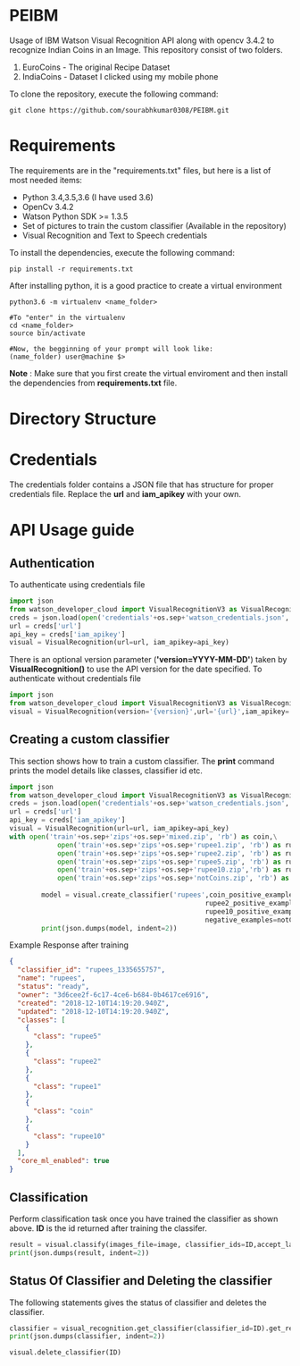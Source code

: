 # PEIBM
Usage of IBM Watson Visual Recognition API along with opencv 3.4.2 to recognize Indian Coins in an Image. This repository consist of two folders.  
1. EuroCoins - The original Recipe Dataset
2. IndiaCoins - Dataset I clicked using my mobile phone  

To clone the repository, execute the following command:  
~~~
git clone https://github.com/sourabhkumar0308/PEIBM.git
~~~
# Requirements
The requirements are in the "requirements.txt" files, but here is a list of most needed items:
* Python 3.4,3.5,3.6 (I have used 3.6)
* OpenCv 3.4.2
* Watson Python SDK >= 1.3.5
* Set of pictures to train the custom classifier (Available in the repository)
* Visual Recognition and Text to Speech credentials  

To install the dependencies, execute the following command:  
~~~
pip install -r requirements.txt
~~~
After installing python, it is a good practice to create a virtual environment  
~~~
python3.6 -m virtualenv <name_folder>

#To "enter" in the virtualenv
cd <name_folder>
source bin/activate

#Now, the begginning of your prompt will look like:
(name_folder) user@machine $>
~~~
__Note__ : Make sure that you first create the virtual enviroment and then install the dependencies from __requirements.txt__ file.
# Directory Structure

# Credentials
The credentials folder contains a JSON file that has structure for proper credentials file. Replace the __url__ and __iam_apikey__ with your own.

# API Usage guide
## Authentication
To authenticate using credentials file  
```python
import json
from watson_developer_cloud import VisualRecognitionV3 as VisualRecognition
creds = json.load(open('credentials'+os.sep+'watson_credentials.json', 'r'))['visual']
url = creds['url']
api_key = creds['iam_apikey']
visual = VisualRecognition(url=url, iam_apikey=api_key)
```
There is an optional version parameter (__'version=YYYY-MM-DD'__) taken by __VisualRecognition()__ to use the API version for the date specified.
To authenticate without credentials file
```python
import json
from watson_developer_cloud import VisualRecognitionV3 as VisualRecognition
visual = VisualRecognition(version='{version}',url='{url}',iam_apikey='{apikey}')
```
## Creating a custom classifier
This section shows how to train a custom classifier. The __print__ command prints the model details like classes, classifier id etc.
```python
import json
from watson_developer_cloud import VisualRecognitionV3 as VisualRecognition
creds = json.load(open('credentials'+os.sep+'watson_credentials.json', 'r'))['visual']
url = creds['url']
api_key = creds['iam_apikey']
visual = VisualRecognition(url=url, iam_apikey=api_key)
with open('train'+os.sep+'zips'+os.sep+'mixed.zip', 'rb') as coin,\
            open('train'+os.sep+'zips'+os.sep+'rupee1.zip', 'rb') as rupee1, \
            open('train'+os.sep+'zips'+os.sep+'rupee2.zip', 'rb') as rupee2, \
            open('train'+os.sep+'zips'+os.sep+'rupee5.zip', 'rb') as rupee5, \
            open('train'+os.sep+'zips'+os.sep+'rupee10.zip','rb') as rupee10, \
            open('train'+os.sep+'zips'+os.sep+'notCoins.zip', 'rb') as notCoins:
        
        model = visual.create_classifier('rupees',coin_positive_examples=coin, rupee1_positive_examples=rupee1,\
                                                 rupee2_positive_examples=rupee2,rupee5_positive_examples=rupee5,\
                                                 rupee10_positive_examples=rupee10,\
                                                 negative_examples=notCoins).get_result()
        print(json.dumps(model, indent=2))
```
Example Response after training  
```json
{
  "classifier_id": "rupees_1335655757",
  "name": "rupees",
  "status": "ready",
  "owner": "3d6cee2f-6c17-4ce6-b684-0b4617ce6916",
  "created": "2018-12-10T14:19:20.940Z",
  "updated": "2018-12-10T14:19:20.940Z",
  "classes": [
    {
      "class": "rupee5"
    },
    {
      "class": "rupee2"
    },
    {
      "class": "rupee1"
    },
    {
      "class": "coin"
    },
    {
      "class": "rupee10"
    }
  ],
  "core_ml_enabled": true
}
```
## Classification
Perform classification task once you have trained the classifier as shown above. __ID__ is the id returned after training the classifer.
```python
result = visual.classify(images_file=image, classifier_ids=ID,accept_language=language).get_result()
print(json.dumps(result, indent=2))
```
## Status Of Classifier and Deleting the classifier
The following statements gives the status of classifier and deletes the classifier.
```python
classifier = visual_recognition.get_classifier(classifier_id=ID).get_result()
print(json.dumps(classifier, indent=2))
```
```python
visual.delete_classifier(ID)
```
